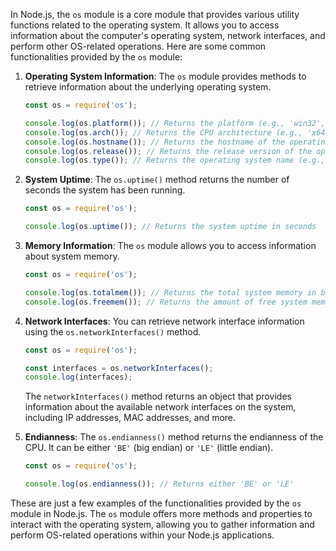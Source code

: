 In Node.js, the `os` module is a core module that provides various utility functions related to the operating system. It allows you to access information about the computer's operating system, network interfaces, and perform other OS-related operations. Here are some common functionalities provided by the `os` module:

1. **Operating System Information**: The `os` module provides methods to retrieve information about the underlying operating system.

   ```javascript
   const os = require('os');

   console.log(os.platform()); // Returns the platform (e.g., 'win32', 'darwin', 'linux')
   console.log(os.arch()); // Returns the CPU architecture (e.g., 'x64', 'arm')
   console.log(os.hostname()); // Returns the hostname of the operating system
   console.log(os.release()); // Returns the release version of the operating system
   console.log(os.type()); // Returns the operating system name (e.g., 'Windows_NT', 'Darwin', 'Linux')
   ```

2. **System Uptime**: The `os.uptime()` method returns the number of seconds the system has been running.

   ```javascript
   const os = require('os');

   console.log(os.uptime()); // Returns the system uptime in seconds
   ```

3. **Memory Information**: The `os` module allows you to access information about system memory.

   ```javascript
   const os = require('os');

   console.log(os.totalmem()); // Returns the total system memory in bytes
   console.log(os.freemem()); // Returns the amount of free system memory in bytes
   ```

4. **Network Interfaces**: You can retrieve network interface information using the `os.networkInterfaces()` method.

   ```javascript
   const os = require('os');

   const interfaces = os.networkInterfaces();
   console.log(interfaces);
   ```

   The `networkInterfaces()` method returns an object that provides information about the available network interfaces on the system, including IP addresses, MAC addresses, and more.

5. **Endianness**: The `os.endianness()` method returns the endianness of the CPU. It can be either `'BE'` (big endian) or `'LE'` (little endian).

   ```javascript
   const os = require('os');

   console.log(os.endianness()); // Returns either 'BE' or 'LE'
   ```

These are just a few examples of the functionalities provided by the `os` module in Node.js. The `os` module offers more methods and properties to interact with the operating system, allowing you to gather information and perform OS-related operations within your Node.js applications.